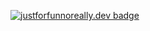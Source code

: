 [![justforfunnoreally.dev badge](https://img.shields.io/badge/justforfunnoreally-dev-9ff)](https://justforfunnoreally.dev)
